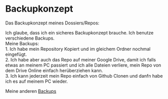 # Backupkonzept
Das Backupkonzept meines Dossiers/Repos:

Ich glaube, dass ich ein sicheres Backupkonzept brauche. Ich benutze verschiedene Backups.<br/>
Meine Backups: <br/>
    1. Ich habe mein Repository Kopiert und im gleichem Ordner nochmal eingefügt. <br/>
    2. Ich habe aber auch das Repo auf meiner Google Drive, damit ich falls etwas an meinem PC passiert und ich alle Dateien verliere, mein Repo von dem Drive Online einfach herüberziehen kann. <br/>
    3. Ich kann jederzeit mein Repo einfach von Github Clonen und danfn habe ich es auf meinem PC wieder. <br/>

Meine anderen [Backups](/04_Ablagekonzept/)
